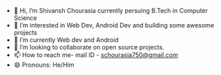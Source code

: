 - 👋 Hi, I’m Shivansh Chourasia currently persuing B.Tech in Computer Science
- 👀 I’m interested in Web Dev, Android Dev and building some awesome projects
- 🌱 I’m currently Web dev and Android
- 💞️ I’m looking to collaborate on open source projects.
- 📫 How to reach me- mail ID - schourasia750@gmail.com
- 😄 Pronouns: He/Him

<!---
schourasia750/schourasia750 is a ✨ special ✨ repository because its `README.md` (this file) appears on your GitHub profile.
You can click the Preview link to take a look at your changes.
--->
